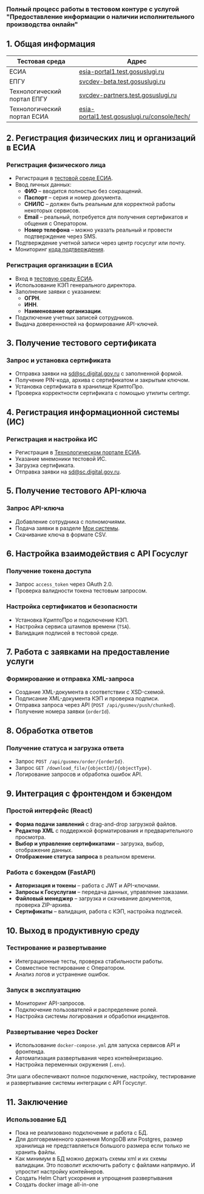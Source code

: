 ### Полный процесс работы в тестовом контуре с услугой "Предоставление информации о наличии исполнительного производства онлайн"

## 1. Общая информация

| Тестовая среда              | Адрес                                                                                                |
| --------------------------- | ---------------------------------------------------------------------------------------------------- |
| ЕСИА                        | [esia-portal1.test.gosuslugi.ru](https://esia-portal1.test.gosuslugi.ru/)                            |
| ЕПГУ                        | [svcdev-beta.test.gosuslugi.ru](https://svcdev-beta.test.gosuslugi.ru/)                              |
| Технологический портал ЕПГУ | [svcdev-partners.test.gosuslugi.ru](https://svcdev-partners.test.gosuslugi.ru/)                      |
| Технологический портал ЕСИА | [esia-portal1.test.gosuslugi.ru/console/tech/](https://esia-portal1.test.gosuslugi.ru/console/tech/) |

## 2. Регистрация физических лиц и организаций в ЕСИА

### Регистрация физического лица

- Регистрация в [тестовой среде ЕСИА](https://esia-portal1.test.gosuslugi.ru/registration/).
- Ввод личных данных:
  - **ФИО** – вводится полностью без сокращений.
  - **Паспорт** – серия и номер документа.
  - **СНИЛС** – должен быть реальным для корректной работы некоторых сервисов.
  - **Email** – реальный, потребуется для получения сертификатов и общения с Оператором.
  - **Номер телефона** – можно указать реальный и провести подтверждение через SMS.
- Подтверждение учетной записи через центр госуслуг или почту.
- Мониторинг [кода подтверждения](https://esia-portal1.test.gosuslugi.ru/logs/postcodes/).

### Регистрация организации в ЕСИА

- Вход в [тестовую среду ЕСИА](https://esia-portal1.test.gosuslugi.ru/).
- Использование КЭП генерального директора.
- Заполнение заявки с указанием:
  - **ОГРН**.
  - **ИНН**.
  - **Наименование организации**.
- Подключение учетных записей сотрудников.
- Выдача доверенностей на формирование API-ключей.

## 3. Получение тестового сертификата

### Запрос и установка сертификата

- Отправка заявки на [sd@sc.digital.gov.ru](mailto:sd@sc.digital.gov.ru) с заполненной формой.
- Получение PIN-кода, архива с сертификатом и закрытым ключом.
- Установка сертификата в хранилище КриптоПро.
- Проверка корректности сертификата с помощью утилиты certmgr.

## 4. Регистрация информационной системы (ИС)

### Регистрация и настройка ИС

- Регистрация в [Технологическом портале ЕСИА](https://esia-portal1.test.gosuslugi.ru/console/tech).
- Указание мнемоники тестовой ИС.
- Загрузка сертификата.
- Отправка заявки на [sd@sc.digital.gov.ru](mailto:sd@sc.digital.gov.ru).

## 5. Получение тестового API-ключа

### Запрос API-ключа

- Добавление сотрудника с полномочиями.
- Подача заявки в разделе [Мои системы](https://svcdev-partners.test.gosuslugi.ru/systems).
- Скачивание ключа в формате CSV.

## 6. Настройка взаимодействия с API Госуслуг

### Получение токена доступа

- Запрос `access_token` через OAuth 2.0.
- Проверка валидности токена тестовым запросом.

### Настройка сертификатов и безопасности

- Установка КриптоПро и подключение КЭП.
- Настройка сервиса штампов времени (`TSA`).
- Валидация подписей в тестовой среде.

## 7. Работа с заявками на предоставление услуги

### Формирование и отправка XML-запроса

- Создание XML-документа в соответствии с XSD-схемой.
- Подписание XML-документа КЭП и проверка подписи.
- Отправка запроса через API (`POST /api/gusmev/push/chunked`).
- Получение номера заявки (`orderId`).

## 8. Обработка ответов

### Получение статуса и загрузка ответа

- Запрос `POST /api/gusmev/order/{orderId}`.
- Запрос `GET /download_file/{objectId}/{objectType}`.
- Логирование запросов и обработка ошибок API.

## 9. Интеграция с фронтендом и бэкендом

### Простой интерфейс (React)

- **Форма подачи заявлений** с drag-and-drop загрузкой файлов.
- **Редактор XML** с поддержкой форматирования и предварительного просмотра.
- **Выбор и управление сертификатами** – загрузка, выбор, отображение данных.
- **Отображение статуса запроса** в реальном времени.

### Работа с бэкендом (FastAPI)

- **Авторизация и токены** – работа с JWT и API-ключами.
- **Запросы к Госуслугам** – передача данных, управление заказами.
- **Файловый менеджер** – загрузка и скачивание документов, проверка ZIP-архива.
- **Сертификаты** – валидация, работа с КЭП, настройка подписей.

## 10. Выход в продуктивную среду

### Тестирование и развертывание

- Интеграционные тесты, проверка стабильности работы.
- Совместное тестирование с Оператором.
- Анализ логов и устранение ошибок.

### Запуск в эксплуатацию

- Мониторинг API-запросов.
- Подключение пользователей и распределение ролей.
- Настройка системы логирования и обработки инцидентов.

### Развертывание через Docker

- Использование `docker-compose.yml` для запуска сервисов API и фронтенда.
- Автоматизация развертывания через контейнеризацию.
- Настройка переменных окружения (`.env`).

Эти шаги обеспечивают полное подключение, настройку, тестирование и развертывание системы интеграции с API Госуслуг.

## 11. Заключение

### Использование БД

- Пока не реализовано подключение и работа с БД.
- Для долговременного хранения MongoDB или Postgres, размер хранилища не представляеться большого размера если только не хранить файлы.
- Как минимум в БД можно держать схемы xml и их схемы валидации. Это позволит исключить работу с файлами напрямую. И упростит настройку контейнеров.
- Создать Helm Chart ускорения и упрощения развертывания
- Создать docker image all-in-one
